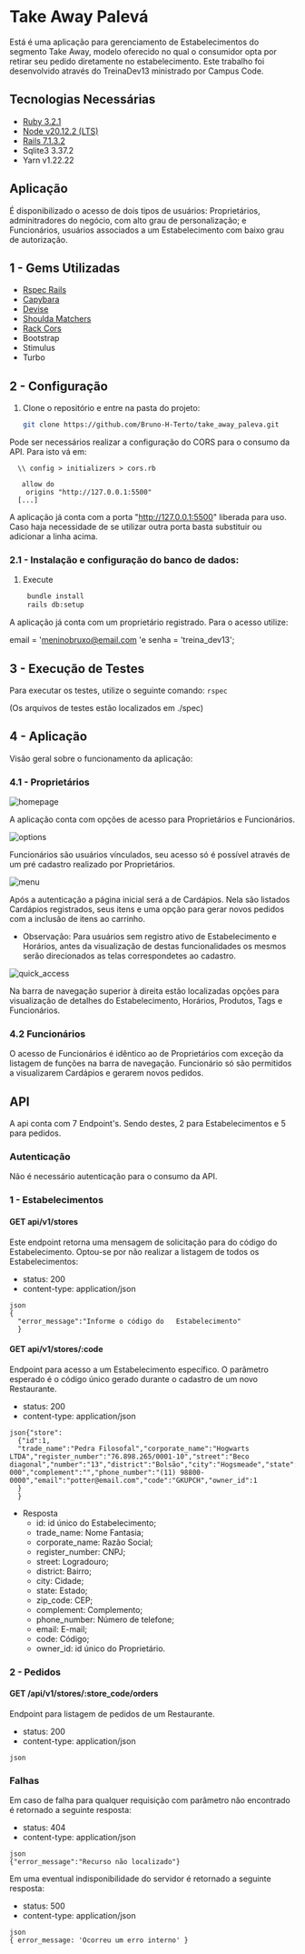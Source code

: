 # Take Away Palevá

Está é uma aplicação para gerenciamento de Estabelecimentos do segmento Take Away, modelo oferecido no qual o consumidor opta por retirar seu pedido diretamente no estabelecimento. Este trabalho foi desenvolvido através do TreinaDev13 ministrado por Campus Code.

## Tecnologias Necessárias
- [Ruby 3.2.1](https://www.ruby-lang.org/en/news/2023/02/08/ruby-3-2-1-released/)
- [Node v20.12.2 (LTS)](https://nodejs.org/en/blog/release/v20.12.2)
- [Rails 7.1.3.2](https://rubygems.org/gems/rails/versions/7.1.3.2)
- Sqlite3 3.37.2
- Yarn v1.22.22

## Aplicação

É disponibilizado o acesso de dois tipos de usuários: Proprietários, adminitradores do negócio, com alto grau de personalização; e Funcionários, usuários associados a um Estabelecimento com baixo grau de autorização.

## 1 - Gems Utilizadas
- [Rspec Rails](https://github.com/rspec/rspec-rails)
- [Capybara](https://github.com/teamcapybara/capybara)
- [Devise](https://github.com/heartcombo/devise)
- [Shoulda Matchers](https://github.com/thoughtbot/shoulda-matchers)
- [Rack Cors](https://github.com/cyu/rack-cors)
- Bootstrap
- Stimulus
- Turbo

## 2 - Configuração
1. Clone o repositório e entre na pasta do projeto:
   ```sh
   git clone https://github.com/Bruno-H-Terto/take_away_paleva.git
   ```
Pode ser necessários realizar a configuração do CORS para o consumo da API. Para isto vá em:

```
  \\ config > initializers > cors.rb

   allow do
    origins "http://127.0.0.1:5500"
  [...]
```
A aplicação já conta com a porta "http://127.0.0.1:5500" liberada para uso. Caso haja necessidade de se utilizar outra porta basta substituir ou adicionar a linha acima.

### 2.1 - Instalação e configuração do banco de dados:

1. Execute
   ```sh
    bundle install
    rails db:setup
    ```

A aplicação já conta com um proprietário registrado. Para o acesso utilize:

  email = 'meninobruxo@email.com 'e senha = 'treina_dev13';

## 3 - Execução de Testes

Para executar os testes, utilize o seguinte comando:
    ```
      rspec
    ```

(Os arquivos de testes estão localizados em ./spec)

## 4 - Aplicação
Visão geral sobre o funcionamento da aplicação:

### 4.1 - Proprietários
![homepage](./app/assets/prints/print-homepage.png)

A aplicação conta com opções de acesso para Proprietários e Funcionários.

![options](./app/assets/prints/print-2.png)

Funcionários são usuários vínculados, seu acesso só é possível através de um pré cadastro realizado por Proprietários.

![menu](./app/assets/prints/print-3.png)

Após a autenticação a página inicial será a de Cardápios. Nela são listados Cardápios registrados, seus itens e uma opção para gerar novos pedidos com a inclusão de itens ao carrinho.

* Observação: Para usuários sem registro ativo de Estabelecimento e Horários, antes da visualização de destas funcionalidades os mesmos serão direcionados as telas correspondetes ao cadastro.

![quick_access](./app/assets/prints/print-4.png)

Na barra de navegação superior à direita estão localizadas opções para visualização de detalhes do Estabelecimento, Horários, Produtos, Tags e Funcionários.

### 4.2 Funcionários

O acesso de Funcionários é idêntico ao de Proprietários com exceção da listagem de funções na barra de navegação. Funcionário só são permitidos a visualizarem Cardápios e gerarem novos pedidos.

## API

A api conta com 7 Endpoint's. Sendo destes, 2 para Estabelecimentos e 5 para pedidos.

### Autenticação

Não é necessário autenticação para o consumo da API.

### 1 - Estabelecimentos
#### GET api/v1/stores

Este endpoint retorna uma mensagem de solicitação para do código do Estabelecimento. Optou-se por não realizar a listagem de todos os Estabelecimentos:

* status: 200
* content-type: application/json
```
json
{
  "error_message":"Informe o código do   Estabelecimento"
  }
```
#### GET api/v1/stores/:code

Endpoint para acesso a um Estabelecimento específico. O parâmetro esperado é o código único gerado durante o cadastro de um novo Restaurante.

* status: 200
* content-type: application/json
```
json{"store":
  {"id":1,
  "trade_name":"Pedra Filosofal","corporate_name":"Hogwarts LTDA","register_number":"76.898.265/0001-10","street":"Beco diagonal","number":"13","district":"Bolsão","city":"Hogsmeade","state":"SP","zip_code":"11000-000","complement":"","phone_number":"(11) 98800-0000","email":"potter@email.com","code":"GKUPCH","owner_id":1
  }
  }
```
* Resposta
  - id: id único do Estabelecimento;
  - trade_name: Nome Fantasia;
  - corporate_name: Razão Social;
  - register_number: CNPJ;
  - street: Logradouro;
  - district: Bairro;
  - city: Cidade;
  - state: Estado;
  - zip_code: CEP;
  - complement: Complemento;
  - phone_number: Número de telefone;
  - email: E-mail;
  - code: Código;
  - owner_id: id único do Proprietário.

### 2 - Pedidos

#### GET /api/v1/stores/:store_code/orders
Endpoint para listagem de pedidos de um Restaurante.

* status: 200
* content-type: application/json

```
json

```

### Falhas

Em caso de falha para qualquer requisição com parâmetro não encontrado é retornado a seguinte resposta:
  * status: 404
  * content-type: application/json
  ```
  json
  {"error_message":"Recurso não localizado"}
```
Em uma eventual indisponibilidade do servidor é retornado a seguinte resposta:
 * status: 500
 * content-type: application/json

 ```
 json
 { error_message: 'Ocorreu um erro interno' }
 ```